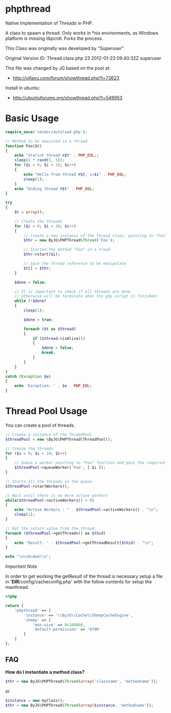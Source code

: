# phpthread

Native Implementation of Threads in PHP.

A class to spawn a thread. Only works in *nix environments, as Windows platform is missing libpcntl. Forks the process.

This Class was originally was developed by "Superuser"

Original Version ID: Thread.class.php 23 2012-01-23 09:40:32Z superuser

This file was changed by JG based on the post at:
 * http://villavu.com/forum/showthread.php?t=73623

Install in ubuntu:
 * http://ubuntuforums.org/showthread.php?t=549953

# Basic Usage

```php
require_once('vendor/autoload.php');

// Method to be executed in a thread
function Foo($t)
{
	echo "Starint thread #$t" . PHP_EOL;;
    sleep(1 * rand(1, 5));
	for ($i = 0; $i < 10; $i++)
	{
		echo "Hello from thread #$t, i=$i" . PHP_EOL;
		sleep(1);
	}
    echo "Ending thread #$t" . PHP_EOL;
}

try
{
    $t = array();

	// Create the threads
    for ($i = 0; $i < 10; $i++)
    {
		// Create a new instance of the Thread class, pointing to "Foo" function
        $thr = new ByJG\PHPThread\Thread('Foo');

		// Started the method "Foo" in a tread
        $thr->start($i);

		// Save the thread reference to be manipulate
        $t[] = $thr;
    }

    $done = false;

	// It is important to check if all threads are done
	// otherwise will be terminate when the php script is finished;
    while (!$done)
    {
        sleep(1);

        $done = true;

        foreach ($t as $thread)
        {
            if ($thread->isAlive())
            {
                $done = false;
                break;
            }
        }
    }
}
catch (Exception $e)
{
    echo 'Exception: ' . $e . PHP_EOL;
}
```

# Thread Pool Usage

You can create a pool of threads.

```php
// Create a instance of the ThreadPool
$threadPool = new \ByJG\PHPThread\ThreadPool();

// Create the threads
for ($i = 0; $i < 10; $i++)
{
	// Queue a worker pointing to "Foo" function and pass the required parameters
	$threadPool->queueWorker('Foo', [ $i ]);
}

// Starts all the threads in the queue
$threadPool->startWorkers();

// Wait until there is no more active workers
while($threadPool->activeWorkers() > 0)
{
	echo "Active Workers : " . $threadPool->activeWorkers() . "\n";
	sleep(1);
}

// Get the return value from the thread.
foreach ($threadPool->getThreads() as $thid)
{
	echo 'Result: ' . $threadPool->getThreadResult($thid) . "\n";
}

echo "\n\nEnded!\n";
```

*Important Note*

In order to get working the getResult of the thread is necessary setup a file in '__DIR__/config/cacheconfig.php' with 
the follow contents for setup the maxthread.

```php
<?php

return [
    'phpthread' => [
        'instance' => '\\ByJG\\Cache\\ShmopCacheEngine',
        'shmop' => [
            'max-size' => 0x100000,
            'default-permission' => '0700'
        ]
    ]
];
```


## FAQ

**How do I instantiate a method class?**

```php
$thr = new ByJG\PHPThread\Thread(array('classname', 'methodname'));
```

or

```php
$instance = new myClass();
$thr = new ByJG\PHPThread\Thread(array($instance, 'methodname'));
```

